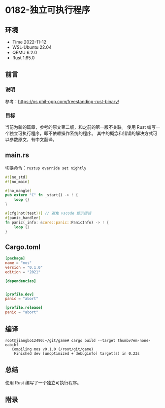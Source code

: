 # 0182-独立可执行程序

## 环境

- Time 2022-11-12
- WSL-Ubuntu 22.04
- QEMU 6.2.0
- Rust 1.65.0

## 前言

### 说明

参考：<https://os.phil-opp.com/freestanding-rust-binary/>

### 目标

当前为新的篇章，参考的原文第二版，和之前的第一版不关联。
使用 Rust 编写一个独立可执行程序，即不依赖操作系统的程序。
其中的概念和错误的解决方式可以参数原文，有中文翻译。

## main.rs

切换命令：`rustup override set nightly`

```rust
#![no_std]
#![no_main]

#[no_mangle]
pub extern "C" fn _start() -> ! {
    loop {}
}

#[cfg(not(test))] // 避免 vscode 提示错误
#[panic_handler]
fn panic(_info: &core::panic::PanicInfo) -> ! {
    loop {}
}
```

## Cargo.toml

```toml
[package]
name = "mos"
version = "0.1.0"
edition = "2021"

[dependencies]


[profile.dev]
panic = "abort"

[profile.release]
panic = "abort"
```

## 编译

```text
root@jiangbo12490:~/git/game# cargo build --target thumbv7em-none-eabihf
   Compiling mos v0.1.0 (/root/git/game)
    Finished dev [unoptimized + debuginfo] target(s) in 0.23s
```

## 总结

使用 Rust 编写了一个独立可执行程序。

## 附录
